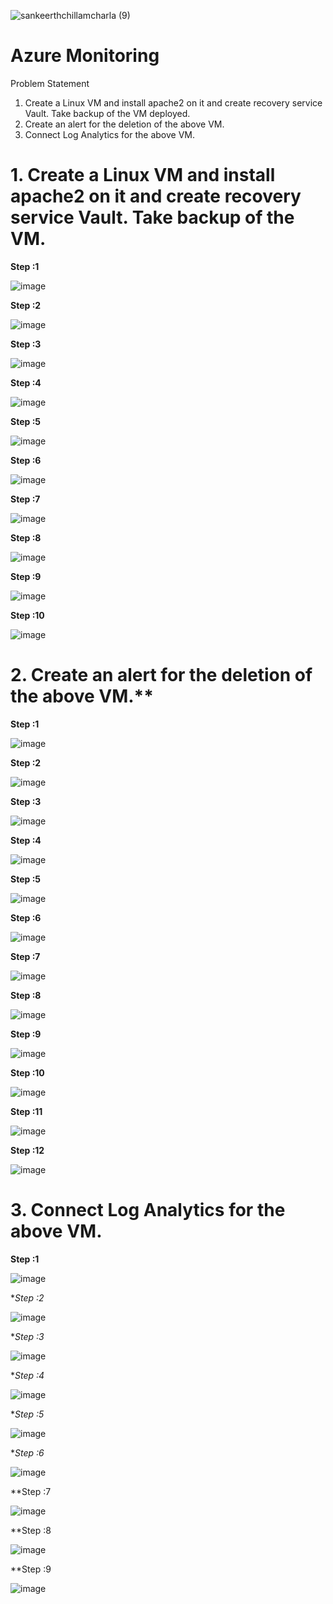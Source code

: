 
![sankeerthchillamcharla (9)](https://user-images.githubusercontent.com/46291282/129444876-97ab2d27-9953-4bba-9df9-ded3958062ae.png)


# Azure Monitoring

Problem Statement

 1. Create a Linux VM and install apache2 on it and create recovery service Vault. Take backup of the VM deployed.
 2. Create an alert for the deletion of the above VM.
 3. Connect Log Analytics for the above VM.


# 1. Create a Linux VM and install apache2 on it and create recovery service Vault. Take backup of the VM.

 **Step :1**  
 
  ![image](https://user-images.githubusercontent.com/46291282/129439082-65b97803-dae4-441c-8847-e23f56dcecd9.png)
  
  **Step :2**
  
  ![image](https://user-images.githubusercontent.com/46291282/129439092-be32d494-1d61-455c-9685-c388c3e3d02f.png)
  
  **Step :3**
  
  ![image](https://user-images.githubusercontent.com/46291282/129439109-3d475862-1c92-4730-902f-5e701c88e5e1.png)

  
  **Step :4**
  
  ![image](https://user-images.githubusercontent.com/46291282/129439111-b531e5ca-d041-4da1-bde4-7d1ec1f94c2e.png)

  
  **Step :5**
  
  ![image](https://user-images.githubusercontent.com/46291282/129439113-2193ed32-ea76-4f83-9aff-9ccb1a74d633.png)

  
  **Step :6**
  
  ![image](https://user-images.githubusercontent.com/46291282/129439119-00515a34-dc3f-4f96-86e5-760912d6067f.png)

  
  **Step :7**
  
  ![image](https://user-images.githubusercontent.com/46291282/129439121-b8d1ce52-5c77-4f0e-b803-039c270b1352.png)

  
  **Step :8**
  
  ![image](https://user-images.githubusercontent.com/46291282/129439125-9875b8a7-6f3b-4fa4-931d-fdbf6fd68491.png)

  
  **Step :9**
  
  ![image](https://user-images.githubusercontent.com/46291282/129439126-3470bb0f-2693-4832-bcd9-168d55ef3468.png)

  
  **Step :10**
  
  ![image](https://user-images.githubusercontent.com/46291282/129439128-10a2a4bf-f03a-4e26-95a2-605d8e12c1e8.png)
  

# 2. Create an alert for the deletion of the above VM.**

  **Step :1**
  
  ![image](https://user-images.githubusercontent.com/46291282/129444753-7b461168-92c7-41b6-8640-cf56147e5f0b.png)

  
  **Step :2**
  
  ![image](https://user-images.githubusercontent.com/46291282/129444755-76a1d08f-9fbd-4b39-a270-f89d132f1787.png)

  
  **Step :3**
  
  ![image](https://user-images.githubusercontent.com/46291282/129444760-1187d221-a2ba-4c01-a898-f509f8efdf9f.png)

  
  **Step :4**
  
  ![image](https://user-images.githubusercontent.com/46291282/129444765-1e86f4d7-067d-4c82-bd05-0ca3cb916016.png)

  
  **Step :5**
  
  ![image](https://user-images.githubusercontent.com/46291282/129444767-7a533d0f-de79-42ec-8f13-283bb01e2519.png)

  
  **Step :6**
  
  ![image](https://user-images.githubusercontent.com/46291282/129444771-dcc1e0db-ba1a-4d9d-8270-2b4583ab74ff.png)

  
  **Step :7**
  
  ![image](https://user-images.githubusercontent.com/46291282/129444774-e4b0e6f0-d853-441e-b3e9-386df41d635a.png)

  
  **Step :8**
  
  ![image](https://user-images.githubusercontent.com/46291282/129444778-2ad973f9-a84e-4910-81b4-1c0f09f60b14.png)

  
  **Step :9**
  
  ![image](https://user-images.githubusercontent.com/46291282/129444780-724e1f18-8f6b-4fce-aab0-185399964976.png)

  
  **Step :10**
  
  ![image](https://user-images.githubusercontent.com/46291282/129444784-8d5f8b65-56d4-4cb8-a0b6-f08bb8c90e3a.png)

  
  **Step :11**

  ![image](https://user-images.githubusercontent.com/46291282/129444799-e391878c-161c-4da5-a454-81158dcff25b.png)


  **Step :12**
  
  ![image](https://user-images.githubusercontent.com/46291282/129444804-fc22e9c9-480a-4d67-afb1-57e5a41b7536.png)

 
# 3. Connect Log Analytics for the above VM.

  **Step :1**
  
  ![image](https://user-images.githubusercontent.com/46291282/129439545-1ca87dad-937c-42bb-819f-b97f85f705ff.png)

  
  **Step :2*
  
  ![image](https://user-images.githubusercontent.com/46291282/129439546-dd05eeb6-9103-4f4c-8e88-f23f1b1034d8.png)

  
  **Step :3*
  
  ![image](https://user-images.githubusercontent.com/46291282/129439548-00fe235d-d860-4422-8616-3476d41fd6d2.png)

  
  **Step :4*
  
  ![image](https://user-images.githubusercontent.com/46291282/129439554-50d2dc76-7897-409e-9615-496ea30fdd59.png)

  
  **Step :5*
  
  ![image](https://user-images.githubusercontent.com/46291282/129439558-2d81e38b-5dba-4f91-90f0-998961322055.png)

  
  **Step :6*
  
  ![image](https://user-images.githubusercontent.com/46291282/129439560-c82f0db7-d126-4397-ad5f-00abb5062c4f.png)

  
  **Step :7
  
  ![image](https://user-images.githubusercontent.com/46291282/129439564-d8e87355-2edf-4a6a-869d-22283f8b0afa.png)

  
  **Step :8
  
  ![image](https://user-images.githubusercontent.com/46291282/129439567-12159fe4-005f-43e4-980d-172b173d887c.png)

  
  **Step :9
  
  ![image](https://user-images.githubusercontent.com/46291282/129439572-75dd4ed4-8c88-4704-8be6-6f508dd43897.png)

  





